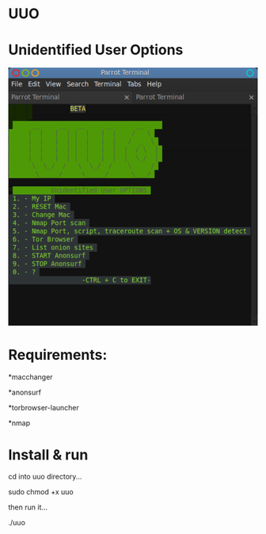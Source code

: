# UUO
# Unidentified User Options

![main-menu-uuo](https://raw.githubusercontent.com/cy6or9/uuo/master/main-menu-uuo.png)

# Requirements:
 
 *macchanger
 
 *anonsurf
 
 *torbrowser-launcher
 
 *nmap
# Install & run
cd into uuo directory...

sudo chmod +x uuo

then run it...

./uuo
